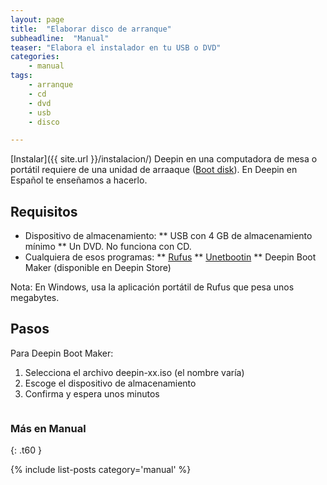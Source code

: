 ```yaml
---
layout: page
title:  "Elaborar disco de arranque"
subheadline:  "Manual"
teaser: "Elabora el instalador en tu USB o DVD"
categories:
    - manual
tags:
    - arranque
    - cd
    - dvd
    - usb
    - disco

---
```

[Instalar]({{ site.url }}/instalacion/) Deepin en una computadora de mesa o portátil requiere de una unidad de arraaque ([Boot disk](https://en.wikipedia.org/wiki/Boot_disk)).
En Deepin en Español te enseñamos a hacerlo.

## Requisitos

* Dispositivo de almacenamiento:
** USB con 4 GB de almacenamiento mínimo
** Un DVD. No funciona con CD.
* Cualquiera de esos programas:
** [Rufus](https://rufus.akeo.ie/)
** [Unetbootin](https://unetbootin.github.io/)
** Deepin Boot Maker (disponible en Deepin Store)

Nota: En Windows, usa la aplicación portátil de Rufus que pesa unos megabytes.

## Pasos

Para Deepin Boot Maker:
1. Selecciona el archivo deepin-xx.iso (el nombre varía)
2. Escoge el dispositivo de almacenamiento
3. Confirma y espera unos minutos

<div class="row">
    <div class="medium-12 columns t30">
    <img src="{{ site.urlimg }}arranque.png" alt="">
    </div><!-- /.medium-4.columns -->
</div>

### Más en Manual
{: .t60 }

{% include list-posts category='manual' %}
